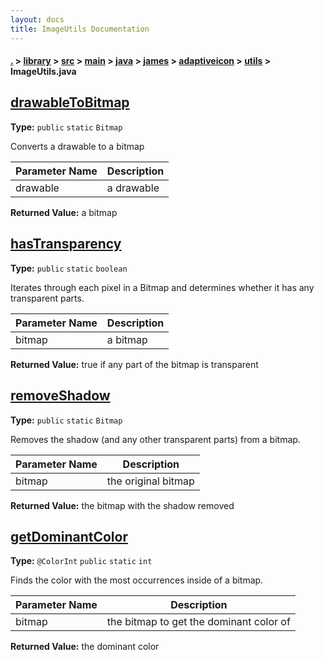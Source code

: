 ```yaml
---
layout: docs
title: ImageUtils Documentation
---
```

#### [.](./../../../../../../../index) > [library](./../../../../../../index) > [src](./../../../../../index) > [main](./../../../../index) > [java](./../../../index) > [james](./../../index) > [adaptiveicon](./../index) > [utils](./index) > **ImageUtils.java**

## [drawableToBitmap](https://github.com/TheAndroidMaster/AdaptiveIconView/blob/master/library/src/main/java/james/adaptiveicon/utils/ImageUtils.java#L16)

**Type:** `public` `static` `Bitmap`

Converts a drawable to a bitmap 





|Parameter Name|Description|
|-----|-----|
|drawable|a drawable|


**Returned Value:** a bitmap  








## [hasTransparency](https://github.com/TheAndroidMaster/AdaptiveIconView/blob/master/library/src/main/java/james/adaptiveicon/utils/ImageUtils.java#L46)

**Type:** `public` `static` `boolean`

Iterates through each pixel in a Bitmap and determines 
whether it has any transparent parts. 





|Parameter Name|Description|
|-----|-----|
|bitmap|a bitmap|


**Returned Value:** true if any part of the bitmap is transparent  








## [removeShadow](https://github.com/TheAndroidMaster/AdaptiveIconView/blob/master/library/src/main/java/james/adaptiveicon/utils/ImageUtils.java#L64)

**Type:** `public` `static` `Bitmap`

Removes the shadow (and any other transparent parts) 
from a bitmap. 





|Parameter Name|Description|
|-----|-----|
|bitmap|the original bitmap|


**Returned Value:** the bitmap with the shadow removed  








## [getDominantColor](https://github.com/TheAndroidMaster/AdaptiveIconView/blob/master/library/src/main/java/james/adaptiveicon/utils/ImageUtils.java#L86)

**Type:** `@ColorInt` `public` `static` `int`

Finds the color with the most occurrences inside of a bitmap. 





|Parameter Name|Description|
|-----|-----|
|bitmap|the bitmap to get the dominant color of|


**Returned Value:** the dominant color  








